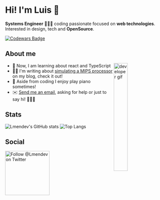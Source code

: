 # Hi! I'm Luis 👋

**Systems Engineer** 👨🏽‍💻 coding passionate focused on **web technologies**. Interested in design, tech and **OpenSource**.

[![Codewars Badge](https://www.codewars.com/users/lmendev/badges/micro)](https://www.codewars.com/users/lmendev)

## About me

<img align='right' width='30%' src='https://media3.giphy.com/media/iIqmM5tTjmpOB9mpbn/giphy.gif' alt='developer gif'>

* 🌱 Now, I am learning about react and TypeScript
* ✍🏼 I'm writing about <a href='http://procesadormipslogisim.blogspot.com/' target="_blank">simulating a MIPS processor</a> on my blog, check it out!
* 🎹 Aside from coding I enjoy play piano sometimes!
* ✉️ <a href="mailto:lmendoza.mg@gmail.com?subject=I%20came%20across%20your%20GitHub%20profile!">Send me an email</a>, asking for help or just to say hi! 🙋🏽‍♂️

## Stats

![Lmendev's GitHub stats](https://github-readme-stats.vercel.app/api?username=lmendev&hide=stars&show_icons=true&theme=tokyonight)
![Top Langs](https://github-readme-stats.vercel.app/api/top-langs/?username=lmendev&layout=compact&theme=tokyonight&langs_count=6)



## Social

<a href="https://twitter.com/intent/follow?screen_name=Lmendev" target="_blank">
  <img src="https://user-images.githubusercontent.com/7629661/87821427-202e0280-c870-11ea-9e38-8c7c74856753.png" width="144" alt="Follow @Lmendev on Twitter" title="Follow @lmendoza92 on Twitter">
</a>


